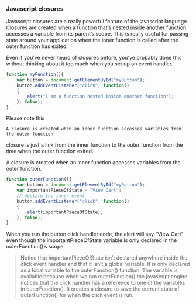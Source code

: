 ### Javascript closures

Javascript closures are a really powerful feature of the javascript language. Closures are created when a function that’s nested inside another function accesses a variable from its parent’s scope. This is really useful for passing state around your application when the inner function is called after the outer function has exited.

Even if you’ve never heard of closures before, you’ve probably done this without thinking about it too much when you set up an event handler.

```javascript
function myFunction(){
    var button = document.getElementById("myButton");
    button.addEventListener("click", function()
    {
        alert("I am a function nested inside another function");
    }, false);
}
```

Please note this

```
A closure is created when an inner function accesses variables from the outer function
```

closure is just a link from the inner function to the outer function from the time when the outer function exited.

A closure is created when an inner function accesses variables from the outer function.

```javascript
function outerFunction(){
    var button = document.getElementById("myButton");
    var importantPieceOfState = "View Cart";
    // declare the inner event
    button.addEventListener("click", function()
    {
        alert(importantPieceOfState);
    }, false);
}
```

When you run the button click handler code, the alert will say “View Cart” even though the importantPieceOfState variable is only declared in the outerFunction()’s scope.

> Notice that importantPieceOfState isn’t declared anywhere inside the click event handler and that it isn’t a global variable. It is only declared as a local variable to the outerFunction() function. The variable is available because when we run outerFunction() the javascript engine notices that the click handler has a reference to one of the variables in outerFunction(). It creates a closure to save the current state of outerFunction() for when the click event is run.
